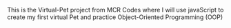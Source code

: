 This is the Virtual-Pet project from MCR Codes where I
will use javaScript to create my first virtual Pet
and practice Object-Oriented Programming (OOP)